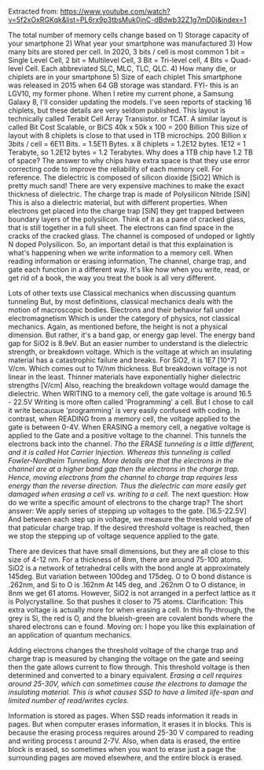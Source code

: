 Extracted from: https://www.youtube.com/watch?v=5f2xOxRGKqk&list=PL6rx9p3tbsMuk0jnC-dBdwb32Z1g7mD0j&index=1

The total number of memory cells change based on 1) Storage capacity of your smartphone 2) What year your smartphone was manufactured 3) How many bits are stored per cell. In 2020, 3 bits / cell is most common 1 bit = Single Level Cell, 2 bit = Multilevel Cell, 3 Bit = Tri-level cell, 4 Bits = Quad-level Cell. Each abbreviated SLC, MLC, TLC, QLC. 4) How many die, or chiplets are in your smartphone 5) Size of each chiplet This smartphone was released in 2015 when 64 GB storage was standard. FYI- this is an LGV10, my former phone. When I retire my current phone, a Samsung Galaxy 8, I'll consider updating the models. I've seen reports of stacking 16 chiplets, but these details are very seldom published. This layout is technically called Terabit Cell Array Transistor. or TCAT. A similar layout is called Bit Cost Scalable, or BiCS 40k x 50k x 100 = 200 Billion This size of layout with 8 chiplets is close to that used in 1TB microchips. 200 Billion x 3bits / cell = 6E11 Bits. = 1.5E11 Bytes. x 8 chiplets = 1.2E12 bytes. 1E12 = 1 Terabyte, so 1.2E12 bytes = 1.2 Terabytes. Why does a 1TB chip have 1.2 TB of space? The answer to why chips have extra space is that they use error correcting code to improve the reliability of each memory cell. For reference. The dielectric is composed of silicon dioxide [SiO2] Which is pretty much sand! There are very expensive machines to make the exact thickness of dielectric. The charge trap is made of Polysilicon Nitride [SiN] This is also a dielectric material, but with different properties. When electrons get placed into the charge trap [SiN] they get trapped between boundary layers of the polysilicon. Think of it as a pane of cracked glass, that is still together in a full sheet. The electrons can find space in the cracks of the cracked glass. The channel is composed of undoped or lightly N doped Polysilicon. So, an important detail is that this explaination is what's happening when we write information to a memory cell. When reading information or erasing information, The channel, charge trap, and gate each function in a different way. It's like how when you write, read, or get rid of a book, the way you treat the book is all very different.  

Lots of other texts use Classical mechanics when discussing quantum tunneling But, by most definitions, classical mechanics deals with the motion of macroscopic bodies. Electrons and their behavior fall under electromagnetism Which is under the category of physics, not classical mechanics. Again, as mentioned before, the height is not a physical dimension. But rather, it's a band gap, or energy gap level. The energy band gap for SiO2 is 8.9eV. But an easier number to understand is the dielectric strength, or breakdown voltage. Which is the voltage at which an insulating material has a catastrophic failure and breaks. For SiO2, it is 1E7 [10^7] V/cm. Which comes out to 1V/nm thickness. But breakdown voltage is not linear in the least. Thinner materials have exponentially higher dielectric strengths [V/cm] Also, reaching the breakdown voltage would damage the dielectric. When WRITING to a memory cell, the gate voltage is around 16.5 - 22.5V Writing is more often called 'Programming' a cell. But I chose to call it write becausue 'programming' is very easily confused with coding. In contrast, when READING from a memory cell, the voltage applied to the gate is between 0-4V. When ERASING a memory cell, a negative voltage is applied to the Gate and a positive voltage to the channel. This tunnels the electrons back into the channel. _Tho the ERASE tunneling is a little different, and it is called Hot Carrier Injection. Whereas this tunneling is called Fowler-Nordheim Tunneling. More details are that the electrons in the channel are at a higher band gap then the electrons in the charge trap. Hence, moving electrons from the channel to charge trap requires less energy than the reverse direction. Thus the dielectric can more easily get damaged when erasing a cell vs. writing to a cell._ The next question: How do we write a specific amount of electrons to the charge trap? The short answer: We apply series of stepping up voltages to the gate. [16.5-22.5V] And between each step up in voltage, we measure the threshold voltage of that paticular charge trap. If the desired threshold voltage is reached, then we stop the stepping up of voltage sequence applied to the gate.  

There are devices that have small dimensions, but they are all close to this size of 4-12 nm. For a thickness of 8nm, there are around 75-100 atoms. SiO2 is a network of tetrahedral cells with the bond angle at approximately 145deg. But variation between 100deg and 175deg. O to O bond distance is .262nm, and Si to O is .162nm At 145 deg, and .262nm O to O distance, in 8nm we get 61 atoms. However, SiO2 is not arranged in a perfect lattice as it is Polycrystalline. So that pushes it closer to 75 atoms. Clarification: This extra voltage is actually more for when erasing a cell. In this fly-through, the grey is Si, the red is O, and the blueish-green are covalent bonds where the shared electrons can e found. Moving on: I hope you like this explaination of an application of quantum mechanics.  

Adding electrons changes the threshold voltage of the charge trap and charge trap is measured by changing the voltage on the gate and seeing then the gate allows current to flow through. This threshold voltage is then determined and converted to a binary equivalent. _Erasing a cell requires around 25-30V, which can sometimes cause the electrons to damage the insulating material. This is what causes SSD to have a limited life-span and limited number of read/writes cycles._

Information is stored as pages. When SSD reads information it reads in pages. But when computer erases information, it erases it in blocks. This is because the erasing process requires around 25-30 V compared to reading and writing process t around 2-7V. Also, when data is erased, the entire block is erased, so sometimes when you want to erase just a page the surrounding pages are moved elsewhere, and the entire block is erased.
